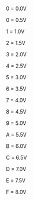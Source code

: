 0 = 0.0V

0 = 0.5V

1 = 1.0V

2 = 1.5V

3 = 2.0V

4 = 2.5V

5 = 3.0V

6 = 3.5V

7 = 4.0V

8 = 4.5V

9 = 5.0V

A = 5.5V

B = 6.0V

C = 6.5V

D = 7.0V

E = 7.5V

F = 8.0V
